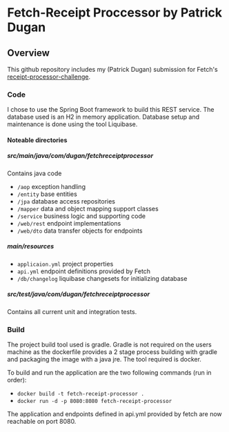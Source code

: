 # Fetch-Receipt Proccessor by Patrick Dugan

## Overview

This github repository includes my (Patrick Dugan) submission for Fetch's [receipt-processor-challenge](https://github.com/fetch-rewards/receipt-processor-challenge/tree/main).

### Code

I chose to use the Spring Boot framework to build this REST service.  The database used is an H2 in memory application.  Database setup and maintenance is done using the tool Liquibase.

#### Noteable directories

##### src/main/java/com/dugan/fetchreceiptprocessor

Contains java code

- `/aop` exception handling
- `/entity` base entities
- `/jpa` database access repositories
- `/mapper` data and object mapping support classes
- `/service` business logic and supporting code
- `/web/rest` endpoint implementations
- `/web/dto` data transfer objects for endpoints

##### main/resources

- `applicaion.yml` project properties
- `api.yml` endpoint definitions provided by Fetch
- `/db/changelog` liquibase changesets for initializing database

##### src/test/java/com/dugan/fetchreceiptprocessor

Contains all current unit and integration tests.

### Build

The project build tool used is gradle.  Gradle is not required on the users machine as the dockerfile provides a 2 stage process building with gradle and packaging the image with a java jre.  The tool required is docker.

To build and run the application are the two following commands (run in order):

- `docker build -t fetch-receipt-processor .`
- `docker run -d -p 8080:8080 fetch-receipt-processor`

The application and endpoints defined in api.yml provided by fetch are now reachable on port 8080.


